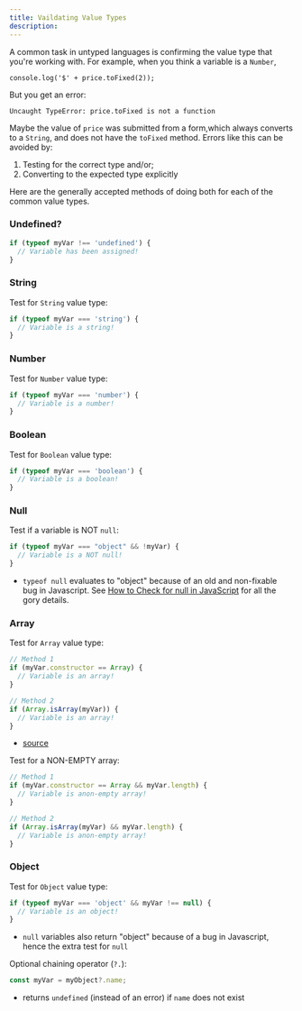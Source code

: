 ```yaml
---
title: Vaildating Value Types
description: 
---
```


A common task in untyped languages is confirming the value type that you're working with. For example, when you think a variable is a `Number`,

```
console.log('$' + price.toFixed(2));
```

But you get an error:

```
Uncaught TypeError: price.toFixed is not a function
```

Maybe the value of `price` was submitted from a form,which always converts to a `String`, and does not have the `toFixed` method. Errors like this can be avoided by:

1. Testing for the correct type and/or;
2. Converting to the expected type explicitly

Here are the generally accepted methods of doing both for each of the common value types.

### Undefined?
```js
if (typeof myVar !== 'undefined') {
  // Variable has been assigned!
}
```

### String
Test for `String` value type:

```js
if (typeof myVar === 'string') {
  // Variable is a string!
}
```

### Number
Test for `Number` value type:

```js
if (typeof myVar === 'number') {
  // Variable is a number!
}
```

### Boolean
Test for `Boolean` value type:

```js
if (typeof myVar === 'boolean') {
  // Variable is a boolean!
}
```

### Null
Test if a variable is NOT `null`:

```js
if (typeof myVar === "object" && !myVar) {
  // Variable is a NOT null!
}
```
- `typeof null` evaluates to "object" because of an old and non-fixable bug in Javascript. See [How to Check for null in JavaScript](https://javascript.plainenglish.io/how-to-check-for-null-in-javascript-dffab64d8ed5) for all the gory details.

### Array
Test for `Array` value type:

```js
// Method 1
if (myVar.constructor == Array) {
  // Variable is an array!
}

// Method 2
if (Array.isArray(myVar)) {
  // Variable is an array!
}
```
- [source](https://stackoverflow.com/questions/767486/how-do-you-check-if-a-variable-is-an-array-in-javascript)

Test for a NON-EMPTY array:

```js
// Method 1
if (myVar.constructor == Array && myVar.length) {
  // Variable is anon-empty array!
}

// Method 2
if (Array.isArray(myVar) && myVar.length) {
  // Variable is anon-empty array!
}
```

### Object
Test for `Object` value type:

```js
if (typeof myVar === 'object' && myVar !== null) {
  // Variable is an object!
}
```
- `null` variables also return "object" because of a bug in Javascript, hence the extra test for `null`

Optional chaining operator (`?.`):

```js
const myVar = myObject?.name;
```
- returns `undefined` (instead of an error) if `name` does not exist
